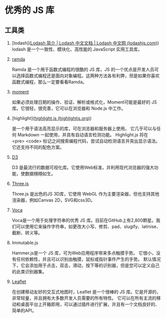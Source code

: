 # 优秀的 JS 库

## 工具类

1. [lodash]([Lodash 简介 | Lodash 中文文档 | Lodash 中文网 (lodashjs.com)](https://www.lodashjs.com/))
   lodash 是一个一致性、模块化、高性能的 JavaScript 实用工具库。

2. [ramda](https://ramdajs.com/docs/)

   Ramda 是一个用于函数式编程的很酷的  JS  库，JS 的一个优点是开发人员可以选择函数式编程还是面向对象编程。这两种方法各有利弊，但是如果你喜欢函数式编程，那么一定要看看Ramda。

3. [moment](https://momentjs.com/)

   如果必须处理日期的操作、验证、解析或格式化，Moment可能是最好的  JS  库。它很轻，很完善，它可以在浏览器和 Node.js 中工作。

4. [highlight]([highlight.js (highlightjs.org)](https://highlightjs.org/))

   是一个用于语法高亮显示的库，可在浏览器和服务器上使用。 它几乎可以与任何 Markdown 一起使用，并具有自动语言检测功能。
   Highlight.js 将在 \<pre\>  \<code\> 标记之间搜索编程代码，尝试自动检测语言并突出显示语法。 它还支持不同的配色方案。

5. [D3](https://d3js.org/)

   D3 是最流行的数据可视化库。它使用Web标准，并利用现代浏览器的强大功能，使数据栩栩如生。

6. [Three.js](http://www.webgl3d.cn/)

   Three.js 是出色的JS 3D库，它使用 WebGL 作为主要渲染器，但也支持其他渲染器，例如Canvas 2D，SVG和css3D。

7. [Voca](https://vocajs.com/)

   Voca是一个用于处理字符串的优秀 JS 库。目前在GitHub上有2,800颗星。我们可以使用它来操作字符串，如更改大小写、修剪、pad、slugify、latinise、截断、转义等。

8. Immutable.js

   Hammer.js是一个 JS 库，可为Web应用程序带来多点触摸手势。 它很小，没有任何依赖性，并且可以识别由触摸，鼠标或指针事件产生的手势。 默认情况下，它会添加用于点击，双击，滑动，按下等的识别器，但是您可以定义自己的此类识别器集。

9. [Leaflet](https://leafletjs.com/)

   在创建移动友好的交互式地图时，Leaflet 是一个很棒的 JS 库。它是开源的，非常轻量，并且拥有大多数开发人员需要的所有特性。
   它可以在所有主流的移动和桌面平台上开箱即用，可以通过插件进行扩展，并且有一个文档良好的、简单的API。

